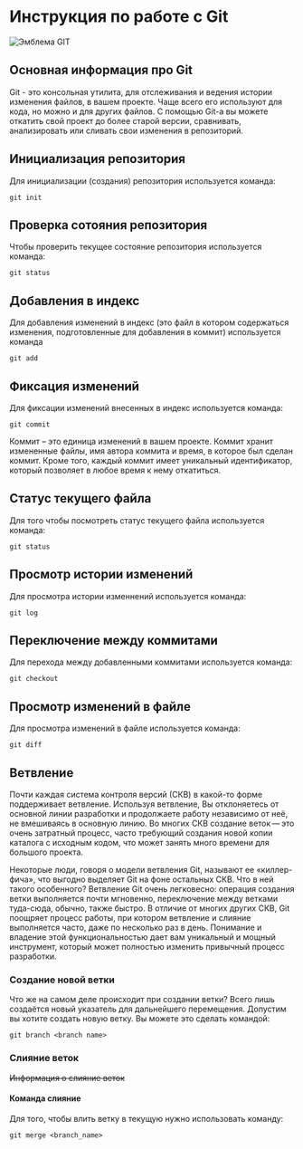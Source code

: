 # **Инструкция по работе с Git**

![Эмблема GIT](git.png)

## Основная информация про Git

Git - это консольная утилита, для отслеживания и ведения истории изменения файлов, в вашем проекте. Чаще всего его используют для кода, но можно и для других файлов.
С помощью Git-a вы можете откатить свой проект до более старой версии, сравнивать, анализировать или сливать свои изменения в репозиторий.

## Инициализация репозитория

Для инициализации (создания) репозитория используется команда:

    git init

## Проверка сотояния репозитория

Чтобы проверить текущее состояние репозитория используется команда:

    git status

## Добавления в индекс

Для добавления изменений в индекс (это файл в котором содержаться изменения, подготовленные для добавления в коммит) используется команда

    git add

## Фиксация изменений

Для фиксации изменений внесенных в индекс используется команда:

    git commit

Коммит – это единица изменений в вашем проекте. Коммит хранит измененные файлы, имя автора коммита и время, в которое был сделан коммит. Кроме того, каждый коммит имеет уникальный идентификатор, который позволяет в любое время к нему откатиться.

## Статус текущего файла

Для того чтобы посмотреть статус текущего файла используется команда:

    git status

## Просмотр истории изменений

Для просмотра истории изменнений используется команда:

    git log


## Переключение между коммитами

Для перехода между добавленными коммитами используется команда:

    git checkout

## Просмотр изменений в файле

Для просмотра изменений в файле используется команда:

    git diff


## Ветвление

Почти каждая система контроля версий (СКВ) в какой-то форме поддерживает ветвление. Используя ветвление, Вы отклоняетесь от основной линии разработки и продолжаете работу независимо от неё, не вмешиваясь в основную линию. Во многих СКВ создание веток — это очень затратный процесс, часто требующий создания новой копии каталога с исходным кодом, что может занять много времени для большого проекта.

Некоторые люди, говоря о модели ветвления Git, называют ее «киллер-фича», что выгодно выделяет Git на фоне остальных СКВ. Что в ней такого особенного? Ветвление Git очень легковесно: операция создания ветки выполняется почти мгновенно, переключение между ветками туда-сюда, обычно, также быстро. В отличие от многих других СКВ, Git поощряет процесс работы, при котором ветвление и слияние выполняется часто, даже по несколько раз в день. Понимание и владение этой функциональностью дает вам уникальный и мощный инструмент, который может полностью изменить привычный процесс разработки.

### Создание новой ветки

Что же на самом деле происходит при создании ветки? Всего лишь создаётся новый указатель для дальнейшего перемещения. Допустим вы хотите создать новую ветку. Вы можете это сделать командой:

    git branch <branch name>

### Слияние веток

~~Информация о слияние веток~~

#### Команда слияние

Для того, чтобы влить ветку в текущую нужно использовать команду:

    git merge <branch_name>

